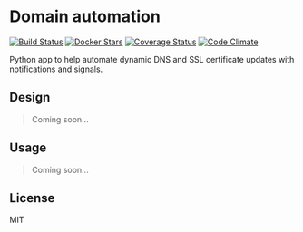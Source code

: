 # Domain automation

[![Build Status](https://travis-ci.org/rycus86/domain-automation.svg?branch=master)](https://travis-ci.org/rycus86/domain-automation)
[![Docker Stars](https://img.shields.io/docker/stars/rycus86/domain-automation.svg)](https://hub.docker.com/r/rycus86/domain-automation/)
[![Coverage Status](https://coveralls.io/repos/github/rycus86/domain-automation/badge.svg?branch=master)](https://coveralls.io/github/rycus86/domain-automation?branch=master)
[![Code Climate](https://codeclimate.com/github/rycus86/domain-automation/badges/gpa.svg)](https://codeclimate.com/github/rycus86/domain-automation)

Python app to help automate dynamic DNS and SSL certificate updates
with notifications and signals.

## Design

> Coming soon...

## Usage

> Coming soon...

## License

MIT
